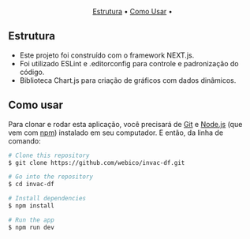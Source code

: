 <p align="center">
  <a href="#key-features">Estrutura</a> •
  <a href="#how-to-use">Como Usar</a> •
</p>

## Estrutura

* Este projeto foi construído com o framework NEXT.js.
* Foi utilizado ESLint e .editorconfig para controle e padronização do código.
* Biblioteca Chart.js para criação de gráficos com dados dinâmicos.  


## Como usar

Para clonar e rodar esta aplicação, você precisará de [Git](https://git-scm.com) e [Node.js](https://nodejs.org/en/download/) (que vem com [npm](http://npmjs.com)) instalado em seu computador. E então, da linha de comando:


```bash
# Clone this repository
$ git clone https://github.com/webico/invac-df.git

# Go into the repository
$ cd invac-df

# Install dependencies
$ npm install

# Run the app
$ npm run dev
```

